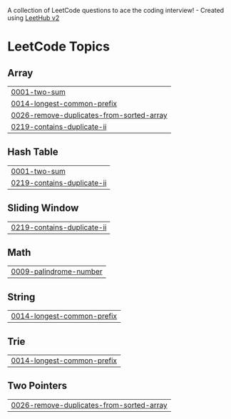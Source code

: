 A collection of LeetCode questions to ace the coding interview! - Created using [LeetHub v2](https://github.com/arunbhardwaj/LeetHub-2.0)
<!---LeetCode Topics Start-->
# LeetCode Topics
## Array
|  |
| ------- |
| [0001-two-sum](https://github.com/22A91A6119/leetcodeproblems/tree/master/0001-two-sum) |
| [0014-longest-common-prefix](https://github.com/22A91A6119/leetcodeproblems/tree/master/0014-longest-common-prefix) |
| [0026-remove-duplicates-from-sorted-array](https://github.com/22A91A6119/leetcodeproblems/tree/master/0026-remove-duplicates-from-sorted-array) |
| [0219-contains-duplicate-ii](https://github.com/22A91A6119/leetcodeproblems/tree/master/0219-contains-duplicate-ii) |
## Hash Table
|  |
| ------- |
| [0001-two-sum](https://github.com/22A91A6119/leetcodeproblems/tree/master/0001-two-sum) |
| [0219-contains-duplicate-ii](https://github.com/22A91A6119/leetcodeproblems/tree/master/0219-contains-duplicate-ii) |
## Sliding Window
|  |
| ------- |
| [0219-contains-duplicate-ii](https://github.com/22A91A6119/leetcodeproblems/tree/master/0219-contains-duplicate-ii) |
## Math
|  |
| ------- |
| [0009-palindrome-number](https://github.com/22A91A6119/leetcodeproblems/tree/master/0009-palindrome-number) |
## String
|  |
| ------- |
| [0014-longest-common-prefix](https://github.com/22A91A6119/leetcodeproblems/tree/master/0014-longest-common-prefix) |
## Trie
|  |
| ------- |
| [0014-longest-common-prefix](https://github.com/22A91A6119/leetcodeproblems/tree/master/0014-longest-common-prefix) |
## Two Pointers
|  |
| ------- |
| [0026-remove-duplicates-from-sorted-array](https://github.com/22A91A6119/leetcodeproblems/tree/master/0026-remove-duplicates-from-sorted-array) |
<!---LeetCode Topics End-->